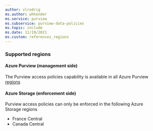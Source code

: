 ```yaml
---
author: vlrodrig
ms.author: whhender
ms.service: purview
ms.subservice: purview-data-policies
ms.topic: include
ms.date: 11/19/2021
ms.custom: references_regions
---
```


### Supported regions

#### Azure Purview (management side)
The Purview access policies capability is available in all Azure Purview [regions](https://azure.microsoft.com/global-infrastructure/services/?products=purview&regions=all)


#### Azure Storage (enforcement side)
Purview access policies can only be enforced in the following Azure Storage regions
-   France Central
-   Canada Central
